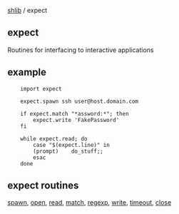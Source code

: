 [shlib][] / expect

expect
------

Routines for interfacing to interactive applications

## example ##

```
	import expect

	expect.spawn ssh user@host.domain.com

	if expect.match "*assword:*"; then
		expect.write 'FakePassword'
	fi

	while expect.read; do
		case "$(expect.line)" in
		(prompt)	do_stuff;;
		esac
	done
```

## expect routines ##

  [spawn][], [open][], [read][], [match][], [regexp][], [write][], [timeout][], [close][]

[spawn]: spawn.md
[open]: open.md
[read]: read.md
[match]: match.md
[regexp]: regexp.md
[write]: write.md
[timeout]: timeout.md
[close]: close.md

[core]: ../doc/__index__.md "core"
[math]: ../math/__index__.md "math"
[string]: ../string/__index__.md "string"
[expect]: ../expect/__index__.md "expect"
[system]: ../system/__index__.md "system"
[remote]: ../remote/__index__.md "remote"
[experimental]: ../experimental/__index__.md "experimental"
[shlib]: http://github.com/major0/shlib "shlib"
